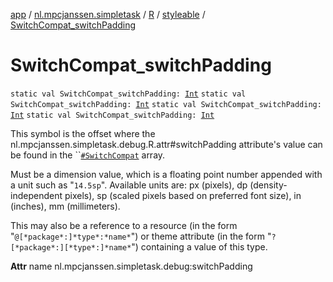 [app](../../../index.md) / [nl.mpcjanssen.simpletask](../../index.md) / [R](../index.md) / [styleable](index.md) / [SwitchCompat_switchPadding](.)

# SwitchCompat_switchPadding

`static val SwitchCompat_switchPadding: `[`Int`](https://kotlinlang.org/api/latest/jvm/stdlib/kotlin/-int/index.html)
`static val SwitchCompat_switchPadding: `[`Int`](https://kotlinlang.org/api/latest/jvm/stdlib/kotlin/-int/index.html)
`static val SwitchCompat_switchPadding: `[`Int`](https://kotlinlang.org/api/latest/jvm/stdlib/kotlin/-int/index.html)
`static val SwitchCompat_switchPadding: `[`Int`](https://kotlinlang.org/api/latest/jvm/stdlib/kotlin/-int/index.html)

This symbol is the offset where the nl.mpcjanssen.simpletask.debug.R.attr#switchPadding attribute's value can be found in the ``[`#SwitchCompat`](-switch-compat.md) array.

Must be a dimension value, which is a floating point number appended with a unit such as "`14.5sp`". Available units are: px (pixels), dp (density-independent pixels), sp (scaled pixels based on preferred font size), in (inches), mm (millimeters).

This may also be a reference to a resource (in the form "`@[*package*:]*type*:*name*`") or theme attribute (in the form "`?[*package*:][*type*:]*name*`") containing a value of this type.

**Attr**
name nl.mpcjanssen.simpletask.debug:switchPadding

